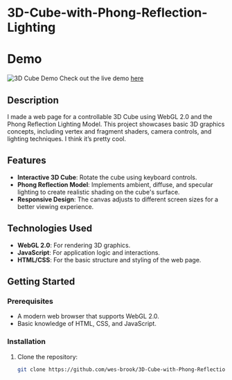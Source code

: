 # 3D-Cube-with-Phong-Reflection-Lighting

# Demo
![3D Cube Demo](other/sample.gif)
Check out the live demo [here](https://wes-brook.github.io/3D-Cube-with-Phong-Reflection-Ligthting/)

## Description
I made a web page for a controllable 3D Cube using WebGL 2.0 and the Phong Reflection Lighting Model. This project showcases basic 3D graphics concepts, including vertex and fragment shaders, camera controls, and lighting techniques. I think it’s pretty cool.

## Features
- **Interactive 3D Cube**: Rotate the cube using keyboard controls.
- **Phong Reflection Model**: Implements ambient, diffuse, and specular lighting to create realistic shading on the cube's surface.
- **Responsive Design**: The canvas adjusts to different screen sizes for a better viewing experience.

## Technologies Used
- **WebGL 2.0**: For rendering 3D graphics.
- **JavaScript**: For application logic and interactions.
- **HTML/CSS**: For the basic structure and styling of the web page.

## Getting Started

### Prerequisites
- A modern web browser that supports WebGL 2.0.
- Basic knowledge of HTML, CSS, and JavaScript.

### Installation
1. Clone the repository:
   ```bash
   git clone https://github.com/wes-brook/3D-Cube-with-Phong-Reflection-Lighting.git
